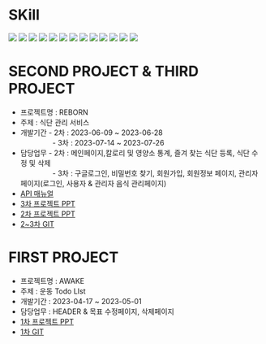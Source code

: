 # SKill
<img src="https://img.shields.io/badge/PHP-777BB4?style=flat-square&logo=PHP&logoColor=white"/> <img src="https://img.shields.io/badge/MariaDB-003545?style=flat-square&logo=MariaDB&logoColor=white"/> <img src="https://img.shields.io/badge/Laravel-FF2D20?style=flat-square&logo=laravel&logoColor=white"/> <img src="https://img.shields.io/badge/Vue-000000?style=flat-square&logo=vuedotjs&logoColor=41B883"/> <img src="https://img.shields.io/badge/HTML5-E34F26?style=flat-square&logo=HTML5&logoColor=white"/>
<img src="https://img.shields.io/badge/CSS3-1572B6?style=flat-square&logo=CSS3&logoColor=white"/> <img src="https://img.shields.io/badge/JavaScript-F7DF1E?style=flat-square&logo=JavaScript&logoColor=white"/> <img src="https://img.shields.io/badge/Jquery-0868ac?style=flat-square&logo=Jquery&logoColor=white"/> <img src="https://img.shields.io/badge/Bootstrap-7952B3?style=flat-square&logo=Bootstrap&logoColor=white"/> <img src="https://img.shields.io/badge/Jira-0052CC?style=flat-square&logo=Jira&logoColor=white"/> <img src="https://img.shields.io/badge/Illustrator-381c00?style=flat-square&logo=adobeillustrator&logoColor=FF9A00"/> <img src="https://img.shields.io/badge/Photoshop-31A8FF?style=flat-square&logo=adobephotoshop&logoColor=001126"/> <img src="https://img.shields.io/badge/adobexd-FF61F6?style=flat-square&logo=adobexd&logoColor=001126"/>

# SECOND PROJECT & THIRD PROJECT
* 프로젝트명 : REBORN
* 주제 : 식단 관리 서비스
* <div>개발기간 - 2차 : 2023-06-09 ~ 2023-06-28 <br>&nbsp &nbsp &nbsp &nbsp &nbsp &nbsp &nbsp &nbsp - 3차 : 2023-07-14 ~ 2023-07-26</div>
* <div>담당업무 - 2차 : 메인페이지,칼로리 및 영양소 통계, 즐겨 찾는 식단 등록, 식단 수정 및 삭제 <br>&nbsp &nbsp &nbsp &nbsp &nbsp &nbsp &nbsp &nbsp - 3차 : 구글로그인, 비밀번호 찾기, 회원가입, 회원정보 페이지, 관리자 페이지(로그인, 사용자 & 관리자 음식 관리페이지)</div>
* <a href="https://docs.google.com/document/d/1XQEF0A3ZqKVzeFnXu3m6xYsHkFk_joIn4TEkwm3O-Ns/edit?usp=sharing">API 매뉴얼</a>
* <a href="https://www.canva.com/design/DAFpma63MDA/jFHxAMayXLwd1fSh8gIA1A/view?utm_content=DAFpma63MDA&utm_campaign=designshare&utm_medium=link&utm_source=publishsharelink">3차 프로젝트 PPT</a>
* <a href="https://www.canva.com/design/DAFpsa7Ik74/uvPBSVzRxFnXlZCqQMXIvw/edit?utm_content=DAFpsa7Ik74&utm_campaign=designshare&utm_medium=link2&utm_source=sharebutton">2차 프로젝트 PPT</a>
* <a href="https://github.com/PHP-506-wdye/project-2">2~3차 GIT</a>

# FIRST PROJECT
* 프로젝트명 : AWAKE
* 주제 : 운동 Todo LIst
* 개발기간 : 2023-04-17 ~ 2023-05-01 
* 담당업무 : HEADER & 목표 수정페이지, 삭제페이지
* <a href="https://www.canva.com/design/DAFhALKimcQ/dofAdle-EILzXdMmIrVd3A/view?utm_content=DAFhALKimcQ&utm_campaign=designshare&utm_medium=link&utm_source=publishsharelink">1차 프로젝트 PPT</a>
* <a href="https://github.com/PHP-506-6/PHP_1STPJ">1차 GIT</a>



<!--
**kbj95/kbj95** is a ✨ _special_ ✨ repository because its `README.md` (this file) appears on your GitHub profile.

Here are some ideas to get you started:

- 🔭 I’m currently working on ...
- 🌱 I’m currently learning ...
- 👯 I’m looking to collaborate on ...
- 🤔 I’m looking for help with ...
- 💬 Ask me about ...
- 📫 How to reach me: ...
- 😄 Pronouns: ...
- ⚡ Fun fact: ...
-->
